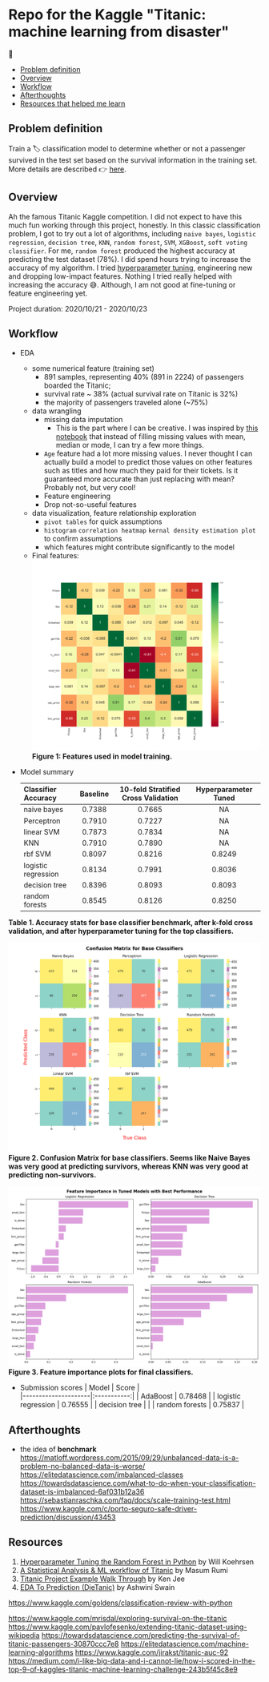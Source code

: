 # Repo for the Kaggle "Titanic: machine learning from disaster"


:open_book:
- [Problem definition](#0)
- [Overview](#1)
- [Workflow](#2)
- [Afterthoughts](#3)
- [Resources that helped me learn](#4)

## Problem definition <a id="0"></a>
Train a :label: classification model to determine whether or not a passenger survived in the test set based on the survival information in the training set. More details are described :point_right: [here](https://www.kaggle.com/c/titanic).

## Overview <a id="1"></a>
Ah the famous Titanic Kaggle competition. I did not expect to have this much fun working through this project, honestly. In this classic classification problem, I got to try out a lot of algorithms, including `naive bayes`, `logistic regression`, `decision tree`, `KNN`, `random forest`, `SVM`, `XGBoost`, `soft voting classifier`. For me, `random forest` produced the highest accuracy at predicting the test dataset (78%). I did spend hours trying to increase the accuracy of my algorithm. I tried [hyperparameter tuning][1], engineering new and dropping low-impact features. Nothing I tried really helped with increasing the accuracy :sweat_smile:. Although, I am not good at fine-tuning or feature engineering yet.

Project duration: 2020/10/21 - 2020/10/23

## Workflow <a id="2"></a>
- EDA
  - some numerical feature (training set)
    - 891 samples, representing 40% (891 in 2224) of passengers boarded the Titanic;
    - survival rate ~ 38% (actual survival rate on Titanic is 32%)
    - the majority of passengers traveled alone (~75%)
  - data wrangling
    - missing data imputation
      - This is the part where I can be creative. I was inspired by [this notebook][2] that instead of filling missing values with mean, median or mode, I can try a few more things. 
    - `Age` feature had a lot more missing values. I never thought I can actually build a model to predict those values on other features such as titles and how much they paid for their tickets. Is it guaranteed more accurate than just replacing with mean? Probably not, but very cool!
    - Feature engineering
    - Drop not-so-useful features
  - data visualization, feature relationship exploration
    - `pivot tables` for quick assumptions
    - `histogram` `correlation heatmap` `kernal density estimation plot` to confirm assumptions
    - which features might contribute significantly to the model
  - Final features:
  ![](https://github.com/zhangyang2017/kaggle-Titanic/blob/master/figures/allFeatures.png)
     **Figure 1: Features used in model training.**
     
- Model summary
  
  | Classifier Accuracy |  Baseline  |  10-fold Stratified Cross Validation | Hyperparameter Tuned |
  |---------------------|:----------:|:------------------------------------:|:--------------------:|
  | naive bayes         |   0.7388   | 0.7665                               |NA                    |
  | Perceptron          |   0.7910   | 0.7227                               |NA                    |
  | linear SVM          |   0.7873   | 0.7834                               |NA                    |
  | KNN                 |   0.7910   | 0.7890                               |NA                    |
  | rbf SVM             |   0.8097   | 0.8216                               |0.8249                |
  | logistic regression |   0.8134   | 0.7991                               |0.8036                |
  | decision tree       |   0.8396   | 0.8093                               |0.8093                |
  | random forests      |   0.8545   | 0.8126                               |0.8250                |
**Table 1. Accuracy stats for base classifier benchmark, after k-fold cross validation, and after hyperparameter tuning for the top classifiers.**

  ![](https://github.com/zhangyang2017/kaggle-Titanic/blob/master/figures/basicModelconfusionMatrix.png)
**Figure 2. Confusion Matrix for base classifiers. Seems like Naive Bayes was very good at predicting survivors, whereas KNN was very good at predicting non-survivors.**

  ![](https://github.com/zhangyang2017/kaggle-Titanic/blob/master/figures/featureImportance.png)
**Figure 3. Feature importance plots for final classifiers.**

- Submission scores
  |         Model       |    Score    |  
  |---------------------|:-----------:| 
  | AdaBoost            |   0.78468   | 
  | logistic regression |   0.76555   | 
  | decision tree       |      | 
  | random forests      |   0.75837   | 

## Afterthoughts <a id="3"></a>
- the idea of **benchmark**
https://matloff.wordpress.com/2015/09/29/unbalanced-data-is-a-problem-no-balanced-data-is-worse/
https://elitedatascience.com/imbalanced-classes
https://towardsdatascience.com/what-to-do-when-your-classification-dataset-is-imbalanced-6af031b12a36
https://sebastianraschka.com/faq/docs/scale-training-test.html
https://www.kaggle.com/c/porto-seguro-safe-driver-prediction/discussion/43453

## Resources <a id="4"></a>

[1]: <https://towardsdatascience.com/hyperparameter-tuning-the-random-forest-in-python-using-scikit-learn-28d2aa77dd74> (Hyperparameter Tuning the Random Forest in Python by Will Koehrsen)
[2]: <https://www.kaggle.com/masumrumi/a-statistical-analysis-ml-workflow-of-titanic#Part-3.-Visualization-and-Feature-Relations> (A Statistical Analysis & ML workflow of Titanic by Masum Rumi)


1. [Hyperparameter Tuning the Random Forest in Python](https://towardsdatascience.com/hyperparameter-tuning-the-random-forest-in-python-using-scikit-learn-28d2aa77dd74) by Will Koehrsen
2. [A Statistical Analysis & ML workflow of Titanic](https://www.kaggle.com/masumrumi/a-statistical-analysis-ml-workflow-of-titanic#Part-3.-Visualization-and-Feature-Relations) by Masum Rumi
3. [Titanic Project Example Walk Through](https://www.kaggle.com/kenjee/titanic-project-example/comments) by Ken Jee
4. [EDA To Prediction (DieTanic)](https://www.kaggle.com/ash316/eda-to-prediction-dietanic) by Ashwini Swain




https://www.kaggle.com/goldens/classification-review-with-python

https://www.kaggle.com/mrisdal/exploring-survival-on-the-titanic
https://www.kaggle.com/pavlofesenko/extending-titanic-dataset-using-wikipedia
https://towardsdatascience.com/predicting-the-survival-of-titanic-passengers-30870ccc7e8
https://elitedatascience.com/machine-learning-algorithms
https://www.kaggle.com/jirakst/titanic-auc-92
https://medium.com/i-like-big-data-and-i-cannot-lie/how-i-scored-in-the-top-9-of-kaggles-titanic-machine-learning-challenge-243b5f45c8e9



